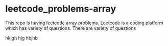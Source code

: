 # leetcode_problems-array
This repo is having leetcode array problems.
Leetcode is a coding platform which has variety of questions.
There are variety of questions



hkjgh
hjg
hbjhb


